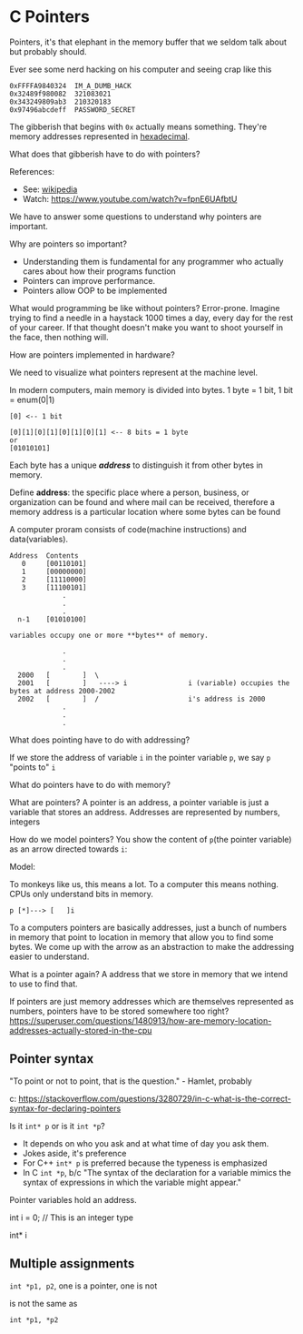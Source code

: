 # C Pointers

Pointers, it's that elephant in the memory buffer that we seldom talk about but probably should.

Ever see some nerd hacking on his computer and seeing crap like this
```
0xFFFFA9840324  IM_A_DUMB_HACK
0x32489f980082  321083021
0x343249809ab3  210320183
0x97496abcdeff  PASSWORD_SECRET
```

The gibberish that begins with `0x` actually means something. They're memory addresses represented in [hexadecimal](https://en.wikipedia.org/wiki/Hexadecimal).

What does that gibberish have to do with pointers?

References:
- See: [wikipedia](https://en.wikipedia.org/wiki/Pointer_(computer_programming))
- Watch: https://www.youtube.com/watch?v=fpnE6UAfbtU

We have to answer some questions to understand why pointers are important.

Why are pointers so important?
- Understanding them is fundamental for any programmer who actually cares about how their programs function
- Pointers can improve performance.
- Pointers allow OOP to be implemented

What would programming be like without pointers?
Error-prone. Imagine trying to find a needle in a haystack 1000 times a day, every day for the rest of your career. If that thought doesn't make you want to shoot yourself in the face, then nothing will.

How are pointers implemented in hardware?

We need to visualize what pointers represent at the machine level.

In modern computers, main memory is divided into bytes. 1 byte = 1 bit, 1 bit = enum(0|1)

```
[0] <-- 1 bit

[0][1][0][1][0][1][0][1] <-- 8 bits = 1 byte
or
[01010101]
```
Each byte has a unique _**address**_ to distinguish it from other bytes in memory.

Define **address**: the specific place where a person, business, or organization can be found and where mail can be received, therefore a memory address is a particular location where some bytes can be found

A computer proram consists of code(machine instructions) and data(variables).

```
Address  Contents
   0     [00110101]
   1     [00000000]
   2     [11110000]
   3     [11100101]
             .
             .
             .
  n-1    [01010100]
```

```
variables occupy one or more **bytes** of memory.

             .
             .
             .
  2000   [        ]  \
  2001   [        ]   ----> i               i (variable) occupies the bytes at address 2000-2002
  2002   [        ]  /                      i's address is 2000
             .
             .
             .
```

What does pointing have to do with addressing?

If we store the address of variable `i` in the pointer variable `p`, we say `p` "points to" `i`

What do pointers have to do with memory?

What are pointers?
A pointer is an address, a pointer variable is just a variable that stores an address.
Addresses are represented by numbers, integers

How do we model pointers?
You show the content of `p`(the pointer variable) as an arrow directed towards `i`:

Model:

To monkeys like us, this means a lot. To a computer this means nothing. CPUs only understand bits in memory.
```
p [*]---> [   ]i  
```

To a computers pointers are basically addresses, just a bunch of numbers in memory that point to location in memory that allow you to find some bytes. We come up with the arrow as an abstraction to make the addressing easier to understand.

What is a pointer again?
A address that we store in memory that we intend to use to find that.

If pointers are just memory addresses which are themselves represented as numbers, pointers have to be stored somewhere too right?
https://superuser.com/questions/1480913/how-are-memory-location-addresses-actually-stored-in-the-cpu

## Pointer syntax

"To point or not to point, that is the question." - Hamlet, probably

c: https://stackoverflow.com/questions/3280729/in-c-what-is-the-correct-syntax-for-declaring-pointers

Is it `int* p` or is it `int *p`?
- It depends on who you ask and at what time of day you ask them.
- Jokes aside, it's preference
- For C++ `int* p` is preferred because the typeness is emphasized
- In C `int *p`, b/c "The syntax of the declaration for a variable mimics the syntax of expressions in which the variable might appear."

Pointer variables hold an address.

int i = 0; // This is an integer type

int* i 

## Multiple assignments


`int *p1, p2`, one is a pointer, one is not

is not the same as

`int *p1, *p2`
